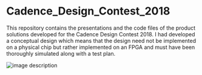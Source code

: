 # Cadence_Design_Contest_2018
This repository contains the presentations and the code files of the product solutions developed for the Cadence Design Contest 2018. 
I had developed a conceptual design which means that the design need not be implemented on a physical chip but rather implemented on an 
FPGA and must have been thoroughly simulated along with a test plan.

![image description](relative/path/in/repository/to/image.svg)
